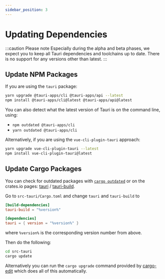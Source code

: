 ```yaml
---
sidebar_position: 3
---
```


# Updating Dependencies

:::caution Please note
Especially during the alpha and beta phases, we expect you to keep all Tauri dependencies and toolchains up to date. There is no support for any versions other than latest.
:::

## Update NPM Packages

If you are using the `tauri` package:

```bash
yarn upgrade @tauri-apps/cli @tauri-apps/api --latest
npm install @tauri-apps/cli@latest @tauri-apps/api@latest
```

You can also detect what the latest version of Tauri is on the command line, using:

- `npm outdated @tauri-apps/cli`
- `yarn outdated @tauri-apps/cli`

Alternatively, if you are using the `vue-cli-plugin-tauri` approach:

```bash
yarn upgrade vue-cli-plugin-tauri --latest
npm install vue-cli-plugin-tauri@latest
```

## Update Cargo Packages

You can check for outdated packages with [`cargo outdated`] or on the crates.io pages: [tauri] / [tauri-build].

Go to `src-tauri/Cargo.toml` and change `tauri` and `tauri-build` to

```toml
[build-dependencies]
tauri-build = "%version%"

[dependencies]
tauri = { version = "%version%" }
```

where `%version%` is the corresponding version number from above. <!-- TODO: (You can just use the `MAJOR.MINOR`) version, like `0.9`. -->

Then do the following:

```bash
cd src-tauri
cargo update
```

Alternatively you can run the `cargo upgrade` command provided by [cargo-edit] which does all of this automatically.

[`cargo outdated`]: https://github.com/kbknapp/cargo-outdated
[tauri]: https://crates.io/crates/tauri/versions
[tauri-build]: https://crates.io/crates/tauri-build/versions
[cargo-edit]: https://github.com/killercup/cargo-edit
